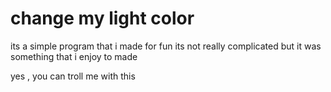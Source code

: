 # change my light color
its a simple program that i made for fun 
its not really complicated but it was something that i enjoy to made

yes , you can troll me with this